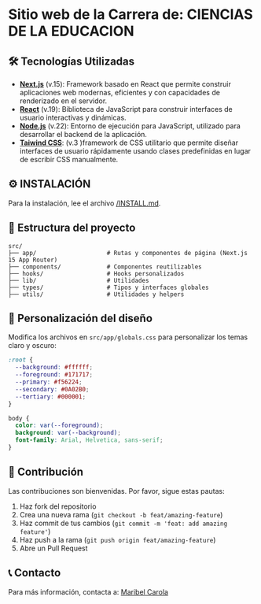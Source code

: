 # Sitio web de la Carrera de: CIENCIAS DE LA EDUCACION

## 🛠️ Tecnologías Utilizadas

- [**Next.js**](https://nextjs.org/) (v.15): Framework basado en React que permite construir aplicaciones web modernas, eficientes y con capacidades de renderizado en el servidor.
- [**React**](https://reactjs.org/) (v.19): Biblioteca de JavaScript para construir interfaces de usuario interactivas y dinámicas.
- [**Node.js**](https://nodejs.org/) (v.22): Entorno de ejecución para JavaScript, utilizado para desarrollar el backend de la aplicación.
- [**Taiwind CSS**](https://tailwindcss.com/): (v.3 )framework de CSS utilitario que permite diseñar interfaces de usuario rápidamente usando clases predefinidas en lugar de escribir CSS manualmente.

## ⚙️ INSTALACIÓN  
Para la instalación, lee el archivo [/INSTALL.md](./INSTALL.md).


## 📁 Estructura del proyecto

```
src/
├── app/                    # Rutas y componentes de página (Next.js 15 App Router)
├── components/             # Componentes reutilizables
├── hooks/                  # Hooks personalizados
├── lib/                    # Utilidades
├── types/                  # Tipos y interfaces globales
├── utils/                  # Utilidades y helpers
```

## 🎨 Personalización del diseño

Modifica los archivos en `src/app/globals.css` para personalizar los temas claro y oscuro:

```css
:root {
  --background: #ffffff;
  --foreground: #171717;
  --primary: #f56224; 
  --secondary: #0A02B0;
  --tertiary: #000001;
}

body {
  color: var(--foreground);
  background: var(--background);
  font-family: Arial, Helvetica, sans-serif;
}
```

## 🤝 Contribución

Las contribuciones son bienvenidas. Por favor, sigue estas pautas:

1. Haz fork del repositorio
2. Crea una nueva rama (`git checkout -b feat/amazing-feature`)
3. Haz commit de tus cambios (`git commit -m 'feat: add amazing feature'`)
4. Haz push a la rama (`git push origin feat/amazing-feature`)
5. Abre un Pull Request

## 📞 Contacto

Para más información, contacta a: [Maribel Carola](mailto:m.c.c.mabel21@gmail.com)
